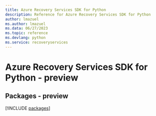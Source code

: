 ```yaml
---
title: Azure Recovery Services SDK for Python
description: Reference for Azure Recovery Services SDK for Python
author: lmazuel
ms.author: lmazuel
ms.data: 06/27/2023
ms.topic: reference
ms.devlang: python
ms.service: recoveryservices
---
```

# Azure Recovery Services SDK for Python - preview
## Packages - preview
[!INCLUDE [packages](recovery-services-index.md)]